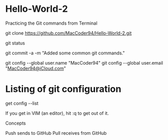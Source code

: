 # Hello-World-2

Practicing the Git commands from Terminal

git clone https://github.com/MacCoder94/Hello-World-2.git

git status

git commit -a -m "Added some common git commands."

git config --global user.name "MacCoder94"
git config --global user.email "MacCoder94@iCloud.com"

# Listing of git configuration

get config --list


If you get in VIM (an editor), hit :q to get out of it.

Concepts

Push sends to GitHub
Pull receives from GitHub
